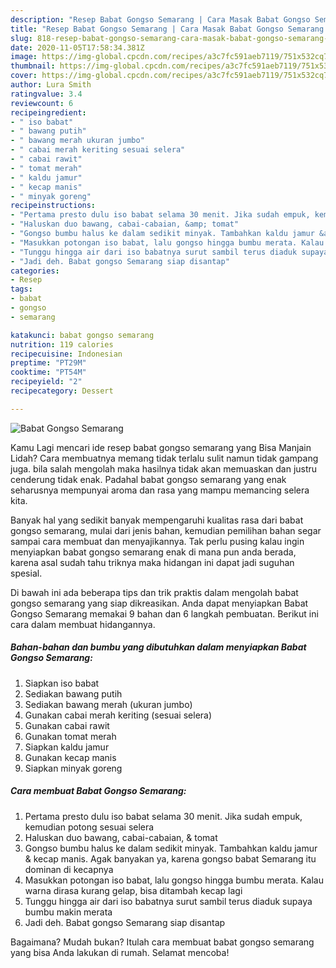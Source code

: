 ```yaml
---
description: "Resep Babat Gongso Semarang | Cara Masak Babat Gongso Semarang Yang Lezat Sekali"
title: "Resep Babat Gongso Semarang | Cara Masak Babat Gongso Semarang Yang Lezat Sekali"
slug: 818-resep-babat-gongso-semarang-cara-masak-babat-gongso-semarang-yang-lezat-sekali
date: 2020-11-05T17:58:34.381Z
image: https://img-global.cpcdn.com/recipes/a3c7fc591aeb7119/751x532cq70/babat-gongso-semarang-foto-resep-utama.jpg
thumbnail: https://img-global.cpcdn.com/recipes/a3c7fc591aeb7119/751x532cq70/babat-gongso-semarang-foto-resep-utama.jpg
cover: https://img-global.cpcdn.com/recipes/a3c7fc591aeb7119/751x532cq70/babat-gongso-semarang-foto-resep-utama.jpg
author: Lura Smith
ratingvalue: 3.4
reviewcount: 6
recipeingredient:
- " iso babat"
- " bawang putih"
- " bawang merah ukuran jumbo"
- " cabai merah keriting sesuai selera"
- " cabai rawit"
- " tomat merah"
- " kaldu jamur"
- " kecap manis"
- " minyak goreng"
recipeinstructions:
- "Pertama presto dulu iso babat selama 30 menit. Jika sudah empuk, kemudian potong sesuai selera"
- "Haluskan duo bawang, cabai-cabaian, &amp; tomat"
- "Gongso bumbu halus ke dalam sedikit minyak. Tambahkan kaldu jamur &amp; kecap manis. Agak banyakan ya, karena gongso babat Semarang itu dominan di kecapnya"
- "Masukkan potongan iso babat, lalu gongso hingga bumbu merata. Kalau warna dirasa kurang gelap, bisa ditambah kecap lagi"
- "Tunggu hingga air dari iso babatnya surut sambil terus diaduk supaya bumbu makin merata"
- "Jadi deh. Babat gongso Semarang siap disantap"
categories:
- Resep
tags:
- babat
- gongso
- semarang

katakunci: babat gongso semarang 
nutrition: 119 calories
recipecuisine: Indonesian
preptime: "PT29M"
cooktime: "PT54M"
recipeyield: "2"
recipecategory: Dessert

---
```



![Babat Gongso Semarang](https://img-global.cpcdn.com/recipes/a3c7fc591aeb7119/751x532cq70/babat-gongso-semarang-foto-resep-utama.jpg)

Kamu Lagi mencari ide resep babat gongso semarang yang Bisa Manjain Lidah? Cara membuatnya memang tidak terlalu sulit namun tidak gampang juga. bila salah mengolah maka hasilnya tidak akan memuaskan dan justru cenderung tidak enak. Padahal babat gongso semarang yang enak seharusnya mempunyai aroma dan rasa yang mampu memancing selera kita.



Banyak hal yang sedikit banyak mempengaruhi kualitas rasa dari babat gongso semarang, mulai dari jenis bahan, kemudian pemilihan bahan segar sampai cara membuat dan menyajikannya. Tak perlu pusing kalau ingin menyiapkan babat gongso semarang enak di mana pun anda berada, karena asal sudah tahu triknya maka hidangan ini dapat jadi suguhan spesial.


Di bawah ini ada beberapa tips dan trik praktis dalam mengolah babat gongso semarang yang siap dikreasikan. Anda dapat menyiapkan Babat Gongso Semarang memakai 9 bahan dan 6 langkah pembuatan. Berikut ini cara dalam membuat hidangannya.

<!--inarticleads1-->

##### Bahan-bahan dan bumbu yang dibutuhkan dalam menyiapkan Babat Gongso Semarang:

1. Siapkan  iso babat
1. Sediakan  bawang putih
1. Sediakan  bawang merah (ukuran jumbo)
1. Gunakan  cabai merah keriting (sesuai selera)
1. Gunakan  cabai rawit
1. Gunakan  tomat merah
1. Siapkan  kaldu jamur
1. Gunakan  kecap manis
1. Siapkan  minyak goreng




<!--inarticleads2-->

##### Cara membuat Babat Gongso Semarang:

1. Pertama presto dulu iso babat selama 30 menit. Jika sudah empuk, kemudian potong sesuai selera
1. Haluskan duo bawang, cabai-cabaian, &amp; tomat
1. Gongso bumbu halus ke dalam sedikit minyak. Tambahkan kaldu jamur &amp; kecap manis. Agak banyakan ya, karena gongso babat Semarang itu dominan di kecapnya
1. Masukkan potongan iso babat, lalu gongso hingga bumbu merata. Kalau warna dirasa kurang gelap, bisa ditambah kecap lagi
1. Tunggu hingga air dari iso babatnya surut sambil terus diaduk supaya bumbu makin merata
1. Jadi deh. Babat gongso Semarang siap disantap




Bagaimana? Mudah bukan? Itulah cara membuat babat gongso semarang yang bisa Anda lakukan di rumah. Selamat mencoba!
